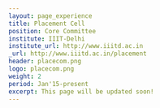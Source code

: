 ```yaml
---
layout: page_experience
title: Placement Cell
position: Core Committee
institute: IIIT-Delhi
institute_url: http://www.iiitd.ac.in
_url: http://www.iiitd.ac.in/placement
header: placecom.png
logo: placecom.png
weight: 2
period: Jan'15-present
excerpt: This page will be updated soon!
---
```

